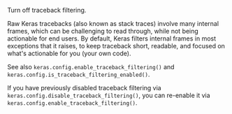 Turn off traceback filtering.

Raw Keras tracebacks (also known as stack traces)
involve many internal frames, which can be
challenging to read through, while not being actionable for end users.
By default, Keras filters internal frames in most exceptions that it
raises, to keep traceback short, readable, and focused on what's
actionable for you (your own code).

See also `keras.config.enable_traceback_filtering()` and
`keras.config.is_traceback_filtering_enabled()`.

If you have previously disabled traceback filtering via
`keras.config.disable_traceback_filtering()`, you can re-enable it via
`keras.config.enable_traceback_filtering()`.
